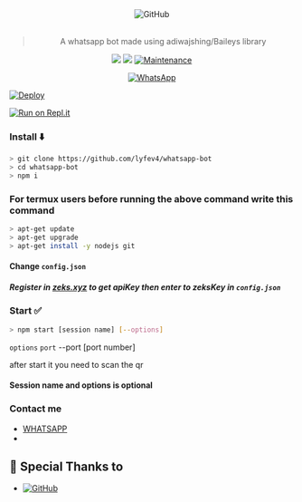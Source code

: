 <div align="center">
<img alt="GitHub" src="https://img.shields.io/badge/WHATSAPP%20BOT-25D32?style=for-the-badge&logoColor=darkgreen"/>
<br><br>
  
> A whatsapp bot made using adiwajshing/Baileys library
 <p>
  <img src ="https://img.shields.io/badge/npm-v7.20.3-green.svg" />
  <img src="https://img.shields.io/badge/node-%3E=16.6.1-darkgreen.svg" />
   <a href="https://github.com/justpiple/whatsapp-bot/commit-activity" target="_blank">
    <img alt="Maintenance" src="https://img.shields.io/badge/Maintained%3F-yes-green.svg" />
  </a>
</p>
<a href="https:wa.me/918075168486"><img alt="WhatsApp" src="https://img.shields.io/badge/WhatsApp%20Group-25D366?style=for-the-badge&logo=whatsapp&logoColor=white"/></a>
 
</div>

[![Deploy](https://www.herokucdn.com/deploy/button.svg)](https://heroku.com/deploy?template=https://github.com/justpiple/whatsapp-bot/)

[![Run on Repl.it](https://repl.it/badge/github/justpiple/whatsapp-bot)](https://repl.it/github/justpiple/whatsapp-bot)


### Install ⬇️

```bash
> git clone https://github.com/lyfev4/whatsapp-bot
> cd whatsapp-bot
> npm i
```
### For termux users before running the above command write this command
```bash
> apt-get update
> apt-get upgrade
> apt-get install -y nodejs git
```

#### Change `config.json` 
##### Register in <b>[zeks.xyz](https://zeks.xyz)</b> to get apiKey then enter to zeksKey in `config.json`
### Start ✅

```bash
> npm start [session name] [--options]
```
`options`
 `port`
--port [port number]

after start it you need to scan the qr
#### Session name and options is optional
### Contact me


- [WHATSAPP](http://wa.me/918075168486)
- 


## 🙏 Special Thanks to
* <a href="https://github.com/adiwajshing/Baileys"><img alt="GitHub" src="https://img.shields.io/badge/@adiwajshing/Baileys%20-%23121011.svg?style=flat-square&logo=npm&color=white"/></a>
